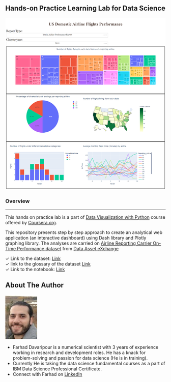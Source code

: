 ## Hands-on Practice Learning Lab for Data Science

![image](Dashboard.png)

### Overview
* * *
This hands on practice lab is a part of [Data Visualization with Python](https://www.coursera.org/learn/python-for-data-visualization?) course offered by [Coursera.org](https://www.coursera.org/).

This repository presents step by step approach to create an analytical web application (an interactive dashboard) using Dash library and Plotly graphing library. The analyses are carried on [Airline Reporting Carrier On-Time Performance dataset](https://developer.ibm.com/exchanges/data/all/airline/) from [Data Asset eXchange](https://developer.ibm.com/exchanges/data/?utm_medium=Exinfluencer&utm_source=Exinfluencer&utm_content=000026UJ&utm_term=10006555&utm_id=NA-SkillsNetwork-wwwcourseraorg-SkillsNetworkCoursesIBMDeveloperSkillsNetworkDV0101ENSkillsNetwork20297740-2021-01-01&cm_mmc=Email_Newsletter-_-Developer_Ed%2BTech-_-WW_WW-_-SkillsNetwork-Courses-IBMDeveloperSkillsNetwork-DV0101EN-SkillsNetwork-20297740&cm_mmca1=000026UJ&cm_mmca2=10006555&cm_mmca3=M12345678&cvosrc=email.Newsletter.M12345678&cvo_campaign=000026UJ)

✓ Link to the dataset: [Link](https://cf-courses-data.s3.us.cloud-object-storage.appdomain.cloud/IBMDeveloperSkillsNetwork-DV0101EN-SkillsNetwork/Data%20Files/airline_data.csv)  
✓ link to the glossary of the dataset [Link](https://dax-cdn.cdn.appdomain.cloud/dax-airline/1.0.1/data-preview/index.html?_ga=2.83976473.1025912384.1640558225-1040743284.1639660199)  
✓ Link to the notebook: [Link](https://github.com/Farhad-Davaripour/Dashboarding_with_Python/blob/main/Notebook.ipynb)   


## About The Author

![image](MyImage-GitHub.jpg)


- Farhad Davaripour is a numerical scientist with 3 years of experience working in research and development roles. He has a knack for problem-solving and passion for data science (He is in training).
- Currently He is taking the data science fundamental courses as a part of IBM Data Science Professional Certificate. 
- Connect with Farhad on [LinkedIn](https://www.linkedin.com/in/farhad-davaripour/)
